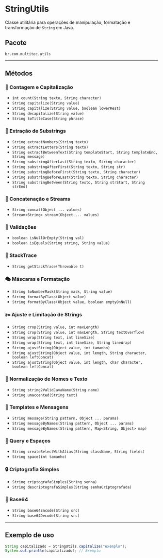 
# StringUtils

Classe utilitária para operações de manipulação, formatação e transformação de `String` em Java.

## Pacote

`br.com.multitec.utils`

---

## Métodos

### 📏 Contagem e Capitalização

- `int count(String texto, String character)`
- `String capitalize(String value)`
- `String capitalize(String value, boolean lowerRest)`
- `String decapitalize(String value)`
- `String toTitleCase(String phrase)`

### 📑 Extração de Substrings

- `String extractNumbers(String texto)`
- `String extractLetters(String texto)`
- `String extractBetweenText(String templateStart, String templateEnd, String message)`
- `String substringAfterLast(String texto, String character)`
- `String substringAfterFirst(String texto, String str)`
- `String substringBeforeFirst(String texto, String character)`
- `String substringBeforeLast(String texto, String character)`
- `String substringBetween(String texto, String strStart, String strEnd)`

### 📝 Concatenação e Streams

- `String concat(Object ... values)`
- `Stream<String> stream(Object ... values)`

### 🛑 Validações

- `boolean isNullOrEmpty(String val)`
- `boolean isEquals(String string, String value)`

### 📄 StackTrace

- `String getStackTrace(Throwable t)`

### 🎭 Máscaras e Formatação

- `String toNumberMask(String mask, String value)`
- `String formatByClass(Object value)`
- `String formatByClass(Object value, boolean emptyOnNull)`

### ✂️ Ajuste e Limitação de Strings

- `String crop(String value, int maxLength)`
- `String crop(String value, int maxLength, String textOverflow)`
- `String wrap(String text, int lineSize)`
- `String wrap(String text, int lineSize, String lineWrap)`
- `String ajustString(Object value, int tamanho)`
- `String ajustString(Object value, int length, String character, boolean leftConcat)`
- `String ajustString(Object value, int length, char character, boolean leftConcat)`

### 📛 Normalização de Nomes e Texto

- `String string2ValidJavaName(String name)`
- `String unaccented(String text)`

### 📝 Templates e Mensagens

- `String message(String pattern, Object ... params)`
- `String messageByNames(String pattern, Object ... params)`
- `String messageByNames(String pattern, Map<String, Object> map)`

### 📜 Query e Espaços

- `String createSelectWithAlias(String className, String fields)`
- `String space(int tamanho)`

### 🔒 Criptografia Simples

- `String criptografaSimples(String senha)`
- `String descriptografaSimples(String senhaCriptografada)`

### 🔐 Base64

- `String base64Encode(String src)`
- `String base64Decode(String src)`

---

## Exemplo de uso

```java
String capitalizado = StringUtils.capitalize("exemplo");
System.out.println(capitalizado); // Exemplo
```

